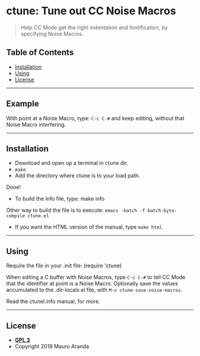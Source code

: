# ctune: Tune out CC Noise Macros

> Help CC Mode get the right indentation and fontification, by
  specifying Noise Macros.  

## Table of Contents

- [Installation](#installation)
- [Using](#using)
- [License](#license)


---

## Example

With point at a Noise Macro, type:
`C-c C-#`
and keep editing, without that Noise Macro interfering.

---

## Installation

- Download and open up a terminal in ctune dir.
- `make`
- Add the directory where ctune is to your load path.

Done!

- To build the Info file, type: make info

Other way to build the file is to execute:
`emacs -batch -f batch-byte-compile ctune.el`

- If you want the HTML version of the manual, type `make html`.

---

## Using

Require the file in your .init file:
(require 'ctune)

When editing a C buffer with Noise Macros, type `C-c C-#` to tell CC
Mode that the identifier at point is a Noise Macro.
Optionally save the values accumulated to the .dir-locals.el file,
with `M-x ctune-save-noise-macros`.

Read the ctunel.info manual, for more.

---

## License

- **[GPL 3](https://www.gnu.org/licenses/gpl-3.0-standalone.html)**
- Copyright 2019 Mauro Aranda
